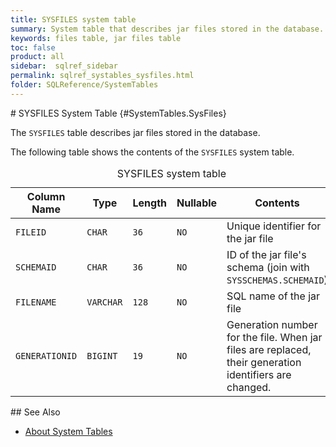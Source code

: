 ```yaml
---
title: SYSFILES system table
summary: System table that describes jar files stored in the database.
keywords: files table, jar files table
toc: false
product: all
sidebar:  sqlref_sidebar
permalink: sqlref_systables_sysfiles.html
folder: SQLReference/SystemTables
---
```

<section>
<div class="TopicContent" data-swiftype-index="true" markdown="1">
# SYSFILES System Table   {#SystemTables.SysFiles}

The `SYSFILES` table describes jar files stored in the database.

The following table shows the contents of the `SYSFILES` system table.

<table>
                <caption>SYSFILES system table</caption>
                <col />
                <col />
                <col />
                <col />
                <col />
                <thead>
                    <tr>
                        <th>Column Name</th>
                        <th>Type</th>
                        <th>Length</th>
                        <th>Nullable</th>
                        <th>Contents</th>
                    </tr>
                </thead>
                <tbody>
                    <tr>
                        <td><code>FILEID</code></td>
                        <td><code>CHAR</code></td>
                        <td><code>36</code></td>
                        <td><code>NO</code></td>
                        <td>Unique identifier for the jar file</td>
                    </tr>
                    <tr>
                        <td><code>SCHEMAID</code></td>
                        <td><code>CHAR</code></td>
                        <td><code>36</code></td>
                        <td><code>NO</code></td>
                        <td>ID of the jar file's schema (join with <code>SYSSCHEMAS.SCHEMAID</code>)</td>
                    </tr>
                    <tr>
                        <td><code>FILENAME</code></td>
                        <td><code>VARCHAR</code></td>
                        <td><code>128</code></td>
                        <td><code>NO</code></td>
                        <td>SQL name of the jar file</td>
                    </tr>
                    <tr>
                        <td><code>GENERATIONID</code></td>
                        <td><code>BIGINT</code></td>
                        <td><code>19</code></td>
                        <td><code>NO</code></td>
                        <td>Generation number for the file. When jar files are replaced, their generation identifiers are changed.</td>
                    </tr>
                </tbody>
            </table>
## See Also

* [About System Tables](sqlref_systables_intro.html)

</div>
</section>

